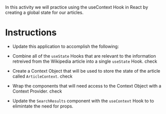 In this activity we will practice using the useContext Hook in React by creating a global state for our articles.

  # Instructions

  * Update this application to accomplish the following:

  * Combine all of the `useState` Hooks that are relevant to the information retreived from the Wikipedia article into a single `useState` Hook.
check
  * Create a Context Object that will be used to store the state of the article called `ArticleContext`.
check
  * Wrap the components that will need access to the Context Object with a Context Provider.
check
  * Update the `SearchResults` component with the `useContext` Hook to to elimintate the need for props.